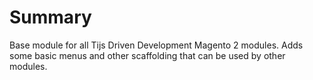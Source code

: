 # Summary
Base module for all Tijs Driven Development Magento 2 modules. Adds some basic menus and other scaffolding
that can be used by other modules.
